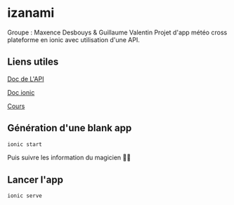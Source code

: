 # izanami
  Groupe : Maxence Desbouys & Guillaume Valentin
  Projet d'app météo cross plateforme en ionic avec utilisation d'une API.
  
## Liens utiles
  
  [Doc de L'API](https://openweathermap.org/current)
  
  [Doc ionic](https://ionicframework.com/docs)
  
  [Cours](https://mavincent7.github.io/)
  
## Génération d'une blank app
  
```bash 
ionic start
```
Puis suivre les information du magicien 🧙‍♂️
  
## Lancer l'app
  
```bash 
ionic serve
```
  
